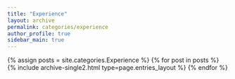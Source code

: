 ```yaml
---
title: "Experience"
layout: archive
permalink: categories/experience
author_profile: true
sidebar_main: true
---
```



{% assign posts = site.categories.Experience %}
{% for post in posts %} {% include archive-single2.html type=page.entries_layout %} {% endfor %}
